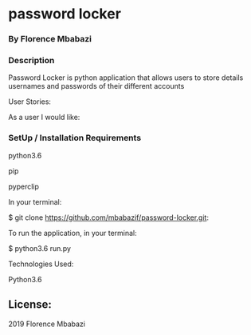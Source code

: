 # password locker

### By Florence Mbabazi

### Description

Password Locker is python application that allows users to store details usernames and passwords of their different accounts

User Stories:

As a user I would like:

### SetUp / Installation Requirements

python3.6

pip

pyperclip

In your terminal:

\$ git clone https://github.com/mbabazif/password-locker.git:

To run the application, in your terminal:

\$ python3.6 run.py

Technologies Used:

Python3.6

## License:

2019 Florence Mbabazi
